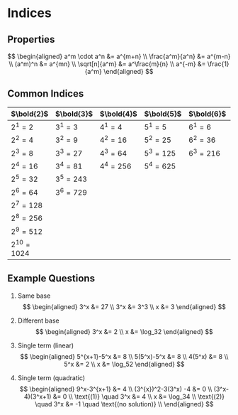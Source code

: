 # Indices

## Properties

$$
\begin{aligned}
  a^m \cdot a^n &= a^{m+n} \\
  \frac{a^m}{a^n} &= a^{m-n} \\
  (a^m)^n &= a^{mn} \\
  \sqrt[n]{a^m} &= a^\frac{m}{n} \\
  a^{-m} &= \frac{1}{a^m}
\end{aligned}
$$

## Common Indices

| $\bold{2}$        | $\bold{3}$    | $\bold{4}$    | $\bold{5}$    | $\bold{6}$    | $\bold{7}$    | $\bold{8}$    | $\bold{9}$    |
| ----------------- | ------------- | ------------- | ------------- | ------------- | ------------- | ------------- | ------------- |
| $2^1 = 2$         | $3^1 = 3$     | $4^1 = 4$     | $5^1 = 5$     | $6^1 = 6$     | $7^1 = 7$     | $8^1 = 8$     | $9^1 = 9$     |
| $2^2 = 4$         | $3^2 = 9$     | $4^2 = 16$    | $5^2 = 25$    | $6^2 = 36$    | $7^2 = 49$    | $8^2 = 64$    | $9^2 = 81$    |
| $2^3 = 8$         | $3^3 = 27$    | $4^3 = 64$    | $5^3 = 125$   | ${6^3 = 216}$ | ${7^3 = 343}$ | ${8^3 = 512}$ | ${9^3 = 729}$ |
| $2^4 = 16$        | $3^4 = 81$    | ${4^4 = 256}$ | ${5^4 = 625}$ |               |               |               |               |
| $2^5 = 32$        | $3^5 = 243$   |               |               |               |               |               |               |
| $2^6 = 64$        | ${3^6 = 729}$ |               |               |               |               |               |               |
| $2^7 = 128$       |               |               |               |               |               |               |               |
| $2^8 = 256$       |               |               |               |               |               |               |               |
| $2^9 = 512$       |               |               |               |               |               |               |               |
| ${2^{10} = 1024}$ |               |               |               |               |               |               |               |

## Example Questions

1. Same base
   $$
   \begin{aligned}
     3^x &= 27 \\
     3^x &= 3^3 \\
     x &= 3
   \end{aligned}
   $$

2. Different base
   $$
   \begin{aligned}
     3^x &= 2 \\
     x &= \log_32
   \end{aligned}
   $$

3. Single term (linear)
   $$
   \begin{aligned}
     5^{x+1}-5^x &= 8 \\
     5(5^x)-5^x &= 8 \\
     4(5^x) &= 8 \\
     5^x &= 2 \\
     x &= \log_52
   \end{aligned}
   $$

4. Single term (quadratic)
   $$
   \begin{aligned}
     9^x-3^{x+1} &= 4 \\
     (3^{x})^2-3(3^x) -4 &= 0 \\
     (3^x-4)(3^x+1) &= 0 \\
     \text{(1)} \quad 3^x &= 4 \\
     x &= \log_34 \\
     \text{(2)} \quad 3^x &= -1 \quad \text{(no solution)} \\
   \end{aligned}
   $$
